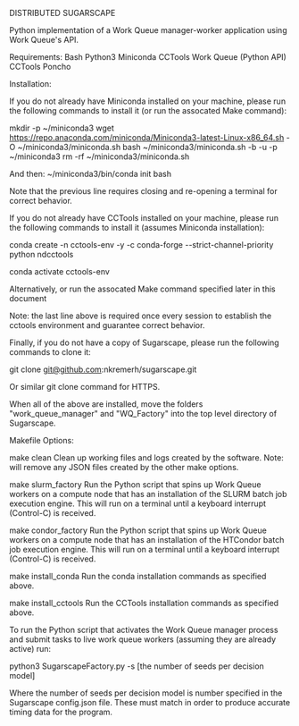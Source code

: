 DISTRIBUTED SUGARSCAPE

Python implementation of a Work Queue manager-worker application using Work Queue's API. 

Requirements:
Bash
Python3
Miniconda
CCTools Work Queue (Python API)
CCTools Poncho 

Installation:

If you do not already have Miniconda installed on your machine, please run the following commands to install it (or run the assocated Make command):

mkdir -p ~/miniconda3
wget https://repo.anaconda.com/miniconda/Miniconda3-latest-Linux-x86_64.sh -O ~/miniconda3/miniconda.sh
bash ~/miniconda3/miniconda.sh -b -u -p ~/miniconda3
rm -rf ~/miniconda3/miniconda.sh

And then:
~/miniconda3/bin/conda init bash

Note that the previous line requires closing and re-opening a terminal for
correct behavior.

If you do not already have CCTools installed on your machine, please run the following commands to install it (assumes Miniconda installation):

conda create -n cctools-env -y -c conda-forge --strict-channel-priority python ndcctools

conda activate cctools-env 

Alternatively, or run the assocated Make command specified later in this document

Note: the last line above is required once every session to establish the cctools environment and guarantee correct behavior.

Finally, if you do not have a copy of Sugarscape,
please run the following commands to clone it:

git clone git@github.com:nkremerh/sugarscape.git

Or similar git clone command for HTTPS.

When all of the above are installed, move the folders "work_queue_manager"
and "WQ_Factory" into the top level directory of Sugarscape.

Makefile Options:

make clean
    Clean up working files and logs created by the software.
    Note: will remove any JSON files created by the other make options.

make slurm_factory
    Run the Python script that spins up Work Queue workers on a compute node that has an installation of the SLURM batch job execution engine. This will run on a terminal until a keyboard interrupt (Control-C) is received.

make condor_factory 
    Run the Python script that spins up Work Queue workers on a compute node that has an installation of the HTCondor batch job execution engine. This will run on a terminal until a keyboard interrupt (Control-C) is received.

make install_conda
    Run the conda installation commands as specified above. 

make install_cctools
    Run the CCTools installation commands as specified above.

To run the Python script that activates the Work Queue manager process and submit tasks to live work queue workers (assuming they are already active) run:

python3 SugarscapeFactory.py -s [the number of seeds per decision model]

Where the number of seeds per decision model is number specified in the Sugarscape config.json file. These must match in order to produce accurate timing data for the program.
